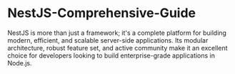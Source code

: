 # NestJS-Comprehensive-Guide
NestJS is more than just a framework; it's a complete platform for building modern, efficient, and scalable server-side applications. Its modular architecture, robust feature set, and active community make it an excellent choice for developers looking to build enterprise-grade applications in Node.js.
